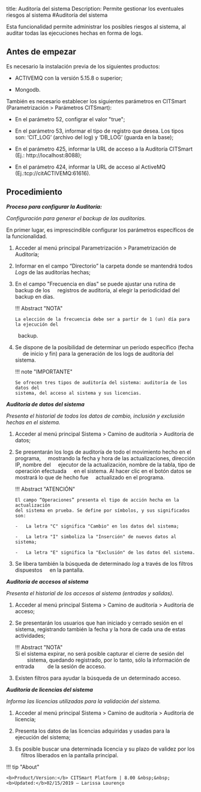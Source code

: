 title:  Auditoría del sistema
Description: Permite gestionar los eventuales riesgos al sistema
#Auditoría del sistema

Esta funcionalidad permite administrar los posibles riesgos al sistema, al auditar todas las ejecuciones hechas en forma de logs.

Antes de empezar 
-----------------

Es necesario la instalación previa de los siguientes productos:

-   ACTIVEMQ con la versión 5.15.8 o superior;

-   Mongodb.

También es necesario establecer los siguientes parámetros en CITSmart (Parametrización \>
Parámetros CITSmart):

-   En el parámetro 52, configrar el valor "true";

-   En el parámetro 53, informar el tipo de registro que desea. Los tipos son: ‘CIT_LOG’
    (archivo del log) y ‘DB_LOG’ (guarda en la base);

-   En el parámetro 425, informar la URL de acceso a la Auditoría CITSmart (Ej.:
    http://localhost:8088);

-   En el parámetro 424, informar la URL de acceso al ActiveMQ (Ej.:tcp://citACTIVEMQ:61616).

Procedimiento
------------

***Proceso para configurar la Auditoría:***

*Configuración para generar el backup de las auditorías.*

En primer lugar, es imprescindible configurar los parámetros específicos
de la funcionalidad.

1.  Acceder al menú principal
    Parametrización \> Parametrización de Auditoría;

2.  Informar en el campo “Directorio” la carpeta donde se mantendrá todos *Logs* de las
    auditorías hechas;

3.  En el campo "Frecuencia en días" se puede ajustar una rutina de backup de los
    registros de auditoría, al elegir la periodicidad del backup en días.

    !!! Abstract "NOTA"

        La elección de la frecuencia debe ser a partir de 1 (un) día para la ejecución del
        backup.  

4.  Se dispone de la posibilidad de determinar un período específico (fecha
     de inicio y fin) para la generación de los logs de auditoría del sistema.

    !!! note "IMPORTANTE"

        Se ofrecen tres tipos de auditoría del sistema: auditoría de los datos del
        sistema, del acceso al sistema y sus licencias.

***Auditoría de datos del sistema***

*Presenta el historial de todos los datos de cambio, inclusión y exclusión
hechas en el sistema.*

1.  Acceder al menú principal Sistema \>
    Camino de auditoría \> Auditoría de datos;

2.  Se presentarán los logs de auditoría de todo el movimiento hecho en el programa,
    mostrando la fecha y hora de las actualizaciones, dirección IP, nombre del
    ejecutor de la actualización, nombre de la tabla, tipo de operación efectuada
    en el sistema. Al hacer clic en el botón datos se mostrará lo que de hecho fue
    actualizado en el programa.

    !!! Abstract "ATENCIÓN"

        El campo “Operaciones” presenta el tipo de acción hecha en la actualización
        del sistema en prueba. Se define por símbolos, y sus significados son:

        -   La letra "C" significa "Cambio" en los datos del sistema;

        -   La letra "I" simboliza la "Inserción" de nuevos datos al sistema;

        -   La letra "E" significa la "Exclusión" de los datos del sistema.  

3.  Se libera también la búsqueda de determinado *log* a través de los filtros dispuestos
    en la pantalla.

***Auditoría de accesos al sistema***

*Presenta el historial de los accesos al sistema (entradas y salidas).*

1.  Acceder al menú principal Sistema \>
    Camino de auditoría \> Auditoría de acceso;

2.  Se presentarán los usuarios que han iniciado y cerrado sesión en el sistema,
    registrando también la fecha y la hora de cada una de estas actividades;

    !!! Abstract "NOTA"  
        Si el sistema expirar, no será posible capturar el cierre de sesión del
        sistema, quedando registrado, por lo tanto, sólo la información de entrada
        de la sesión de acceso.  

3.  Existen filtros para ayudar la búsqueda de un determinado acceso.

***Auditoría de licencias del sistema***

*Informa las licencias utilizadas para la validación del sistema.*

1.  Acceder al menú principal Sistema \>
    Camino de auditoría \> Auditoría de licencia;

2.  Presenta los datos de las licencias adquiridas y usadas para la ejecución
    del sistema;

3.  Es posible buscar una determinada licencia y su plazo de validez por los
    filtros liberados en la pantalla principal.
    
!!! tip "About"

    <b>Product/Version:</b> CITSmart Platform | 8.00 &nbsp;&nbsp;
    <b>Updated:</b>02/15/2019 – Larissa Lourenço
